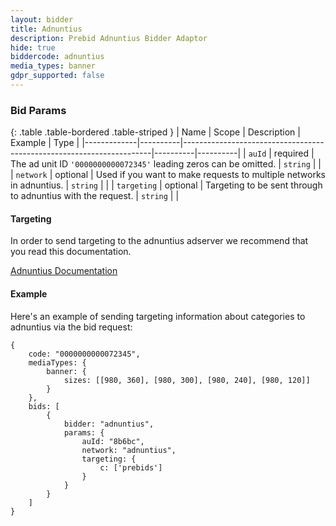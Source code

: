 ```yaml
---
layout: bidder
title: Adnuntius
description: Prebid Adnuntius Bidder Adaptor
hide: true
biddercode: adnuntius
media_types: banner
gdpr_supported: false
---
```



### Bid Params

{: .table .table-bordered .table-striped }
| Name        | Scope    | Description                                                          | Example  | Type     |
|-------------|----------|----------------------------------------------------------------------|----------|----------|
| `auId`      | required | The ad unit ID `'0000000000072345'` leading zeros can be omitted.    | `string` |          |
| `network`   | optional | Used if you want to make requests to multiple networks in adnuntius. | `string` |          |
| `targeting` | optional | Targeting to be sent through to adnuntius with the request.          | `string` |          |



#### Targeting

In order to send targeting to the adnuntius adserver we recommend that you read this documentation.

[Adnuntius Documentation](https://docs.adnuntius.com/adnuntius-advertising/requesting-ads/intro)


#### Example

Here's an example of sending targeting information about categories to adnuntius via the bid request:
```
{
    code: "0000000000072345",
    mediaTypes: {
        banner: {
            sizes: [[980, 360], [980, 300], [980, 240], [980, 120]]
        }
    },
    bids: [
        {
            bidder: "adnuntius",
            params: {
                auId: "8b6bc",
                network: "adnuntius",
                targeting: {
                    c: ['prebids']
                }
            }
        }
    ]
}
```